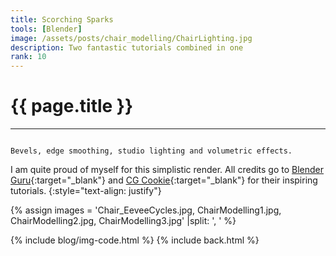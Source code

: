 ```yaml
---
title: Scorching Sparks
tools: [Blender]
image: /assets/posts/chair_modelling/ChairLighting.jpg
description: Two fantastic tutorials combined in one
rank: 10
---
```


# **{{ page.title }}**
<hr align='left' style='height:{{site.height}}; width:{{site.width}}'>

<code>
Bevels, edge smoothing, studio lighting and volumetric effects.
</code>

I am quite proud of myself for this simplistic render. All credits go to [Blender Guru](https://www.blenderguru.com){:target="_blank"} and [CG Cookie](https://cgcookie.com){:target="_blank"} for their inspiring tutorials.
{:style="text-align: justify"}

{% assign images = 'Chair_EeveeCycles.jpg, ChairModelling1.jpg, ChairModelling2.jpg, ChairModelling3.jpg' |split: ', ' %}

{% include blog/img-code.html %}
{% include back.html %}
